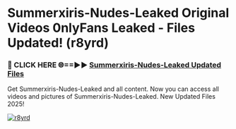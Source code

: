 # Summerxiris-Nudes-Leaked Original Videos 0nlyFans Leaked - Files Updated! (r8yrd)

<h3>🔴 CLICK HERE 🌐==►► <a href="https://tinyurl.com/5h6xmrr3" rel="nofollow">Summerxiris-Nudes-Leaked Updated Files</a></h3>

Get Summerxiris-Nudes-Leaked and all content. Now you can access all videos and pictures of Summerxiris-Nudes-Leaked. New Updated Files 2025!

[![r8yrd](https://i.imgur.com/KVD873Z.gif)](https://tinyurl.com/5h6xmrr3)
